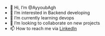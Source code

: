 - 👋 Hi, I’m @AyyoubAgh
- 👀 I’m interested in Backend developing
- 🌱 I’m currently learning devops
- 💞️ I’m looking to collaborate on new projects 
- 📫 How to reach me via [LinkedIn](https://nl.linkedin.com/in/ayyoub-agharbi-53bb111bb)

<!---
AyyoubAgh/AyyoubAgh is a ✨ special ✨ repository because its `README.md` (this file) appears on your GitHub profile.
You can click the Preview link to take a look at your changes.
--->
